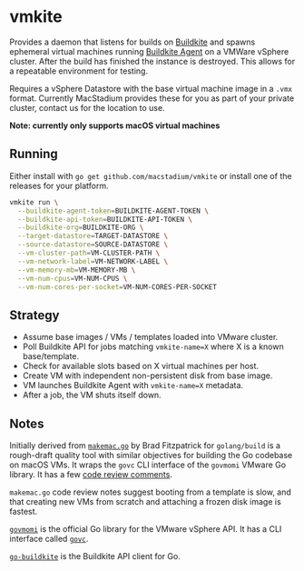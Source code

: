 vmkite
======

Provides a daemon that listens for builds on [Buildkite][bk] and spawns ephemeral virtual machines running [Buildkite Agent][bka] on a VMWare vSphere cluster. After the build has finished the instance is destroyed. This allows for a repeatable environment for testing.

Requires a vSphere Datastore with the base virtual machine image in a `.vmx` format. Currently MacStadium provides these for you as part of your private cluster, contact us for the location to use. 

**Note: currently only supports macOS virtual machines**

Running
-------

Either install with `go get github.com/macstadium/vmkite` or install one of the releases for your platform.

```bash
vmkite run \
  --buildkite-agent-token=BUILDKITE-AGENT-TOKEN \
  --buildkite-api-token=BUILDKITE-API-TOKEN \
  --buildkite-org=BUILDKITE-ORG \
  --target-datastore=TARGET-DATASTORE \
  --source-datastore=SOURCE-DATASTORE \
  --vm-cluster-path=VM-CLUSTER-PATH \
  --vm-network-label=VM-NETWORK-LABEL \
  --vm-memory-mb=VM-MEMORY-MB \
  --vm-num-cpus=VM-NUM-CPUS \
  --vm-num-cores-per-socket=VM-NUM-CORES-PER-SOCKET
```

Strategy
--------

* Assume base images / VMs / templates loaded into VMware cluster.
* Poll Buildkite API for jobs matching `vmkite-name=X` where X is a known base/template.
* Check for available slots based on X virtual machines per host.
* Create VM with independent non-persistent disk from base image.
* VM launches Buildkite Agent with `vmkite-name=X` metadata.
* After a job, the VM shuts itself down.

Notes
-----

Initially derived from [`makemac.go`][makemac] by Brad Fitzpatrick for `golang/build` is a rough-draft
quality tool with similar objectives for building the Go codebase on macOS VMs.
It wraps the `govc` CLI interface of the `govmomi` VMware Go library. It has a
few [code review comments][makemac-gerrit].

`makemac.go` code review notes suggest booting from a template is slow, and
that creating new VMs from scratch and attaching a frozen disk image is
fastest.

[`govmomi`][govmomi] is the official Go library for the VMware vSphere API. It
has a CLI interface called [`govc`][govc].

[`go-buildkite`][go-buildkite] is the Buildkite API client for Go.

[bk]: https://buildkite.com/
[bka]: https://github.com/buildkite/agent
[go-buildkite]: https://github.com/buildkite/go-buildkite
[govc]: https://github.com/vmware/govmomi/tree/master/govc
[govmomi]: https://github.com/vmware/govmomi
[makemac-gerrit]: https://go-review.googlesource.com/#/c/28584/
[makemac]: https://github.com/golang/build/blob/master/cmd/makemac/makemac.go
